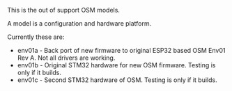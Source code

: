 This is the out of support OSM models.

A model is a configuration and hardware platform.

Currently these are:

* env01a - Back port of new firmware to original ESP32 based OSM Env01 Rev A. Not all drivers are working.
* env01b - Original STM32 hardware for new OSM firmware. Testing is only if it builds.
* env01c - Second STM32 hardware of OSM. Testing is only if it builds.
